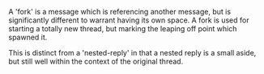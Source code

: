 A 'fork' is a message which is referencing another message,
but is significantly different to warrant having its own space.
A fork is used for starting a totally new thread, but marking the leaping off point which spawned it.

This is distinct from a 'nested-reply' in that a nested reply is a small aside,
but still well within the context of the original thread.
